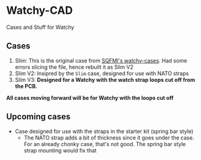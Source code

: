 # Watchy-CAD
Cases and Stuff for Watchy

## Cases
1. Slim: This is the original case from [SQFMI's watchy-cases](https://github.com/sqfmi/watchy-cases). Had some errors slicing the file, hence rebuilt it as Slim V2 
2. Slim V2: Insipred by the `Slim` case, designed for use with NATO straps
3. Slim V3: **Designed for a Watchy with the watch strap loops cut off from the PCB.**
  
**All cases moving forward will be for Watchy with the loops cut off**
  
## Upcoming cases
- Case designed for use with the straps in the starter kit (spring bar style)
	- The NATO strap adds a bit of thickness since it goes under the case. For an already chonky case, that's not good. The spring bar style strap mounting would fix that
